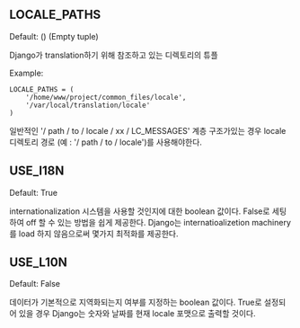 ## LOCALE_PATHS

Default: () (Empty tuple)

Django가 translation하기 위해 참조하고 있는 디렉토리의 튜플

Example:

```
LOCALE_PATHS = (
	'/home/www/project/common_files/locale',
	'/var/local/translation/locale'
)
```

일반적인 '/ path / to / locale / xx / LC_MESSAGES' 계층 구조가있는 경우 locale 디렉토리 경로 (예 : '/ path / to / locale')를 사용해야한다.

## USE_I18N

Default: True

internationalization 시스템을 사용할 것인지에 대한 boolean 값이다. False로 세팅하여 off 할 수 있는 방법을 쉽게 제공한다. Django는 internatioalizetion  machinery를 load 하지 않음으로써 몇가지 최적화를 제공한다.


## USE_L10N

Default: False 

데이터가 기본적으로 지역화되는지 여부를 지정하는 boolean 값이다. True로 설정되어 있을 경우 Django는 숫자와 날짜를 현재 locale 포맷으로 출력할 것이다.

